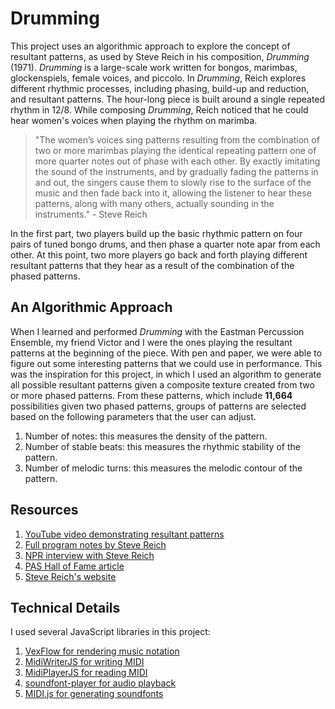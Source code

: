 # Drumming

This project uses an algorithmic approach to explore the concept of resultant patterns, as used by Steve Reich in his composition, *Drumming* (1971). *Drumming* is a large-scale work written for bongos, marimbas, glockenspiels, female voices, and piccolo. In *Drumming*, Reich explores different rhythmic processes, including phasing, build-up and reduction, and resultant patterns. The hour-long piece is built around a single repeated rhythm in 12/8. While composing *Drumming*, Reich noticed that he could hear women's voices when playing the rhythm on marimba.

> "The women’s voices sing patterns resulting from the combination of two or more marimbas playing the identical repeating pattern one of more quarter notes out of phase with each other. By exactly imitating the sound of the instruments, and by gradually fading the patterns in and out, the singers cause them to slowly rise to the surface of the music and then fade back into it, allowing the listener to hear these patterns, along with many others, actually sounding in the instruments." - Steve Reich

In the first part, two players build up the basic rhythmic pattern on four pairs of tuned bongo drums, and then phase a quarter note apar from each other. At this point, two more players go back and forth playing different resultant patterns that they hear as a result of the combination of the phased patterns.

## An Algorithmic Approach

When I learned and performed *Drumming* with the Eastman Percussion Ensemble, my friend Victor and I were the ones playing the resultant patterns at the beginning of the piece. With pen and paper, we were able to figure out some interesting patterns that we could use in performance. This was the inspiration for this project, in which I used an algorithm to generate all possible resultant patterns given a composite texture created from two or more phased patterns. From these patterns, which include **11,664** possibilities given two phased patterns, groups of patterns are selected based on the following parameters that the user can adjust.
1. Number of notes: this measures the density of the pattern.
2. Number of stable beats: this measures the rhythmic stability of the pattern.
3. Number of melodic turns: this measures the melodic contour of the pattern.

## Resources

1. [YouTube video demonstrating resultant patterns](https://youtu.be/aEJtf0uvHfI?t=176)
2. [Full program notes by Steve Reich](https://www.boosey.com/cr/music/Steve-Reich-Drumming/1374)
3. [NPR interview with Steve Reich](https://www.npr.org/2000/07/17/1079628/drumming?fbclid=IwAR2At5BU6ySeTyGwDPZ-hKOr1Tb-wE4dyzwd3oFRq9Z-DSrDqmYwDiuOGAE)
4. [PAS Hall of Fame article](https://www.pas.org/about/hall-of-fame/steve-reich)
5. [Steve Reich's website](https://www.stevereich.com/)

## Technical Details

I used several JavaScript libraries in this project:
1. [VexFlow for rendering music notation](https://github.com/0xfe/vexflow)
2. [MidiWriterJS for writing MIDI](https://github.com/grimmdude/MidiWriterJS)
3. [MidiPlayerJS for reading MIDI](https://github.com/grimmdude/MidiPlayerJS)
4. [soundfont-player for audio playback](https://github.com/danigb/soundfont-player)
5. [MIDI.js for generating soundfonts](https://github.com/mudcube/MIDI.js)
